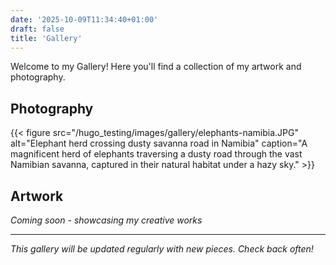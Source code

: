 ```yaml
---
date: '2025-10-09T11:34:40+01:00'
draft: false
title: 'Gallery'
---
```


Welcome to my Gallery! Here you'll find a collection of my artwork and photography.

## Photography

{{< figure src="/hugo_testing/images/gallery/elephants-namibia.JPG" alt="Elephant herd crossing dusty savanna road in Namibia" caption="A magnificent herd of elephants traversing a dusty road through the vast Namibian savanna, captured in their natural habitat under a hazy sky." >}}

## Artwork
*Coming soon - showcasing my creative works*

---

*This gallery will be updated regularly with new pieces. Check back often!*
